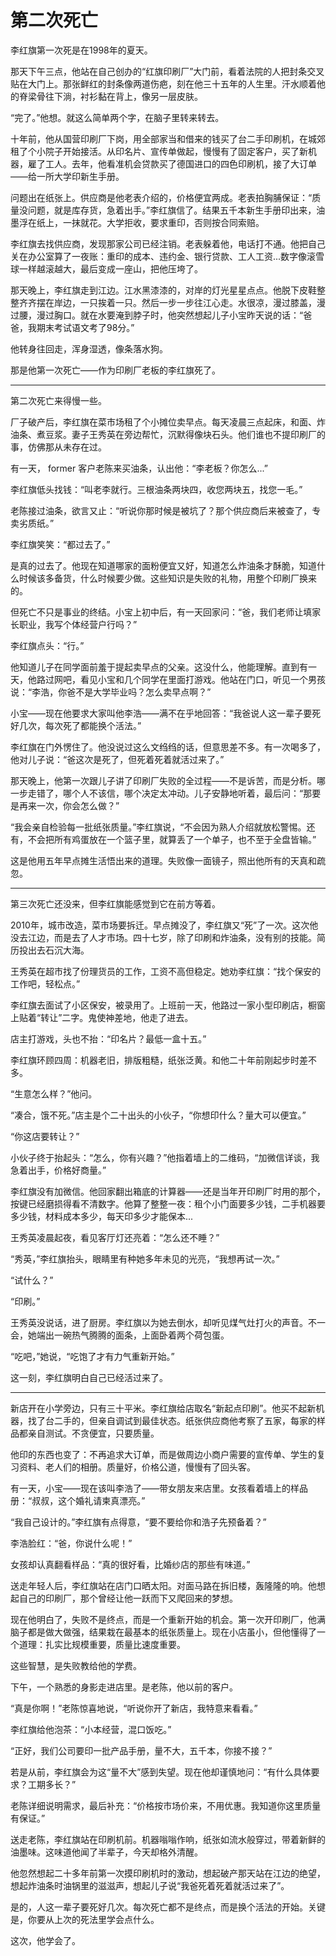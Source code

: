 # 第二次死亡

李红旗第一次死是在1998年的夏天。

那天下午三点，他站在自己创办的“红旗印刷厂”大门前，看着法院的人把封条交叉贴在大门上。那张鲜红的封条像两道伤疤，刻在他三十五年的人生里。汗水顺着他的脊梁骨往下淌，衬衫黏在背上，像另一层皮肤。

“完了。”他想。就这么简单两个字，在脑子里转来转去。

十年前，他从国营印刷厂下岗，用全部家当和借来的钱买了台二手印刷机，在城郊租了个小院子开始接活。从印名片、宣传单做起，慢慢有了固定客户，买了新机器，雇了工人。去年，他看准机会贷款买了德国进口的四色印刷机，接了大订单——给一所大学印新生手册。

问题出在纸张上。供应商是他老表介绍的，价格便宜两成。老表拍胸脯保证：“质量没问题，就是库存货，急着出手。”李红旗信了。结果五千本新生手册印出来，油墨浮在纸上，一抹就花。大学拒收，要求重印，否则按合同索赔。

李红旗去找供应商，发现那家公司已经注销。老表躲着他，电话打不通。他把自己关在办公室算了一夜账：重印的成本、违约金、银行贷款、工人工资...数字像滚雪球一样越滚越大，最后变成一座山，把他压垮了。

那天晚上，李红旗走到江边。江水黑漆漆的，对岸的灯光星星点点。他脱下皮鞋整整齐齐摆在岸边，一只挨着一只。然后一步一步往江心走。水很凉，漫过膝盖，漫过腰，漫过胸口。就在水要淹到脖子时，他突然想起儿子小宝昨天说的话：“爸爸，我期末考试语文考了98分。”

他转身往回走，浑身湿透，像条落水狗。

那是他第一次死亡——作为印刷厂老板的李红旗死了。

---

第二次死亡来得慢一些。

厂子破产后，李红旗在菜市场租了个小摊位卖早点。每天凌晨三点起床，和面、炸油条、煮豆浆。妻子王秀英在旁边帮忙，沉默得像块石头。他们谁也不提印刷厂的事，仿佛那从未存在过。

有一天， former 客户老陈来买油条，认出他：“李老板？你怎么...”

李红旗低头找钱：“叫老李就行。三根油条两块四，收您两块五，找您一毛。”

老陈接过油条，欲言又止：“听说你那时候是被坑了？那个供应商后来被查了，专卖劣质纸。”

李红旗笑笑：“都过去了。”

是真的过去了。他现在知道哪家的面粉便宜又好，知道怎么炸油条才酥脆，知道什么时候该多备货，什么时候要少做。这些知识是失败的礼物，用整个印刷厂换来的。

但死亡不只是事业的终结。小宝上初中后，有一天回家问：“爸，我们老师让填家长职业，我写个体经营户行吗？”

李红旗点头：“行。”

他知道儿子在同学面前羞于提起卖早点的父亲。这没什么，他能理解。直到有一天，他路过网吧，看见小宝和几个同学在里面打游戏。他站在门口，听见一个男孩说：“李浩，你爸不是大学毕业吗？怎么卖早点啊？”

小宝——现在他要求大家叫他李浩——满不在乎地回答：“我爸说人这一辈子要死好几次，每次死了都能换个活法。”

李红旗在门外愣住了。他没说过这么文绉绉的话，但意思差不多。有一次喝多了，他对儿子说：“爸这次是死了，但死着死着就活过来了。”

那天晚上，他第一次跟儿子讲了印刷厂失败的全过程——不是诉苦，而是分析。哪一步走错了，哪个人不该信，哪个决定太冲动。儿子安静地听着，最后问：“那要是再来一次，你会怎么做？”

“我会亲自检验每一批纸张质量。”李红旗说，“不会因为熟人介绍就放松警惕。还有，不会把所有鸡蛋放在一个篮子里，就算丢了一个单子，也不至于全盘皆输。”

这是他用五年早点摊生活悟出来的道理。失败像一面镜子，照出他所有的天真和疏忽。

---

第三次死亡还没来，但李红旗能感觉到它在前方等着。

2010年，城市改造，菜市场要拆迁。早点摊没了，李红旗又“死”了一次。这次他没去江边，而是去了人才市场。四十七岁，除了印刷和炸油条，没有别的技能。简历投出去石沉大海。

王秀英在超市找了份理货员的工作，工资不高但稳定。她劝李红旗：“找个保安的工作吧，轻松点。”

李红旗去面试了小区保安，被录用了。上班前一天，他路过一家小型印刷店，橱窗上贴着“转让”二字。鬼使神差地，他走了进去。

店主打游戏，头也不抬：“印名片？最低一盒十五。”

李红旗环顾四周：机器老旧，排版粗糙，纸张泛黄。和他二十年前刚起步时差不多。

“生意怎么样？”他问。

“凑合，饿不死。”店主是个二十出头的小伙子，“你想印什么？量大可以便宜。”

“你这店要转让？”

小伙子终于抬起头：“怎么，你有兴趣？”他指着墙上的二维码，“加微信详谈，我急着出手，价格好商量。”

李红旗没有加微信。他回家翻出箱底的计算器——还是当年开印刷厂时用的那个，按键已经磨损得看不清数字。他算了整整一夜：租个小门面要多少钱，二手机器要多少钱，材料成本多少，每天印多少才能保本...

王秀英凌晨起夜，看见客厅灯还亮着：“怎么还不睡？”

“秀英，”李红旗抬头，眼睛里有种她多年未见的光亮，“我想再试一次。”

“试什么？”

“印刷。”

王秀英没说话，进了厨房。李红旗以为她去倒水，却听见煤气灶打火的声音。不一会，她端出一碗热气腾腾的面条，上面卧着两个荷包蛋。

“吃吧，”她说，“吃饱了才有力气重新开始。”

这一刻，李红旗明白自己已经活过来了。

---

新店开在小学旁边，只有三十平米。李红旗给店取名“新起点印刷”。他买不起新机器，找了台二手的，但亲自调试到最佳状态。纸张供应商他考察了五家，每家的样品都亲自测试。不贪便宜，只要质量。

他印的东西也变了：不再追求大订单，而是做周边小商户需要的宣传单、学生的复习资料、老人们的相册。质量好，价格公道，慢慢有了回头客。

有一天，小宝——现在该叫李浩了——带女朋友来店里。女孩看着墙上的样品册：“叔叔，这个婚礼请柬真漂亮。”

“我自己设计的。”李红旗有点得意，“要不要给你和浩子先预备着？”

李浩脸红：“爸，你说什么呢！”

女孩却认真翻看样品：“真的很好看，比婚纱店的那些有味道。”

送走年轻人后，李红旗站在店门口晒太阳。对面马路在拆旧楼，轰隆隆的响。他想起自己的印刷厂，那个曾经让他一跃而下又爬回来的梦想。

现在他明白了，失败不是终点，而是一个重新开始的机会。第一次开印刷厂，他满脑子都是做大做强，结果栽在最基本的纸张质量上。现在小店虽小，但他懂得了一个道理：扎实比规模重要，质量比速度重要。

这些智慧，是失败教给他的学费。

下午，一个熟悉的身影走进店里。是老陈，他以前的客户。

“真是你啊！”老陈惊喜地说，“听说你开了新店，我特意来看看。”

李红旗给他泡茶：“小本经营，混口饭吃。”

“正好，我们公司要印一批产品手册，量不大，五千本，你接不接？”

若是从前，李红旗会为这“量不大”感到失望。现在他却谨慎地问：“有什么具体要求？工期多长？”

老陈详细说明需求，最后补充：“价格按市场价来，不用优惠。我知道你这里质量有保证。”

送走老陈，李红旗站在印刷机前。机器嗡嗡作响，纸张如流水般穿过，带着新鲜的油墨味。这味道他闻了半辈子，今天却格外清醒。

他忽然想起二十多年前第一次摸印刷机时的激动，想起破产那天站在江边的绝望，想起炸油条时油锅里的滋滋声，想起儿子说“我爸死着死着就活过来了”。

是的，人这一辈子要死好几次。每次死亡都不是终点，而是换个活法的开始。关键是，你要从上次的死法里学会点什么。

这次，他学会了。